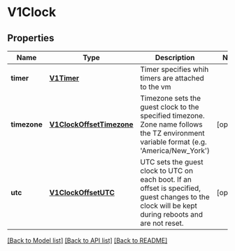 # V1Clock

## Properties
Name | Type | Description | Notes
------------ | ------------- | ------------- | -------------
**timer** | [**V1Timer**](V1Timer.md) | Timer specifies whih timers are attached to the vm | 
**timezone** | [**V1ClockOffsetTimezone**](V1ClockOffsetTimezone.md) | Timezone sets the guest clock to the specified timezone. Zone name follows the TZ environment variable format (e.g. &#39;America/New_York&#39;) | [optional] 
**utc** | [**V1ClockOffsetUTC**](V1ClockOffsetUTC.md) | UTC sets the guest clock to UTC on each boot. If an offset is specified, guest changes to the clock will be kept during reboots and are not reset. | [optional] 

[[Back to Model list]](../README.md#documentation-for-models) [[Back to API list]](../README.md#documentation-for-api-endpoints) [[Back to README]](../README.md)


